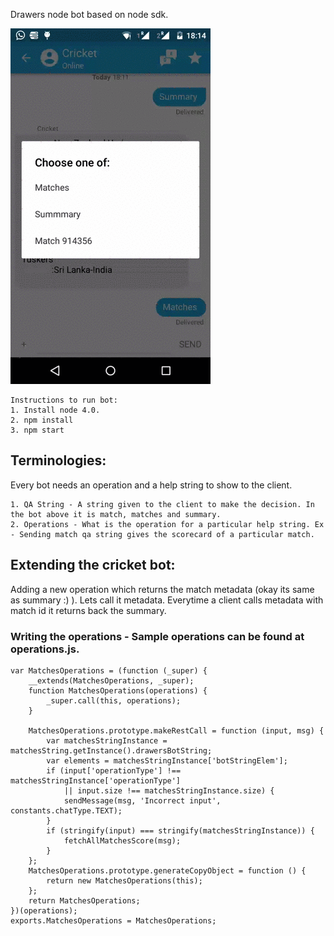Drawers node bot based on node sdk.


![Cricket Bot](https://github.com/DrawersApp/Cric-Bot/blob/master/cricket.gif)
```
Instructions to run bot:
1. Install node 4.0.
2. npm install
3. npm start
```

## Terminologies:
Every bot needs an operation and a help string to show to the client.
```
1. QA String - A string given to the client to make the decision. In the bot above it is match, matches and summary.
2. Operations - What is the operation for a particular help string. Ex - Sending match qa string gives the scorecard of a particular match.
``` 

## Extending the cricket bot:
Adding a new operation which returns the match metadata (okay its same as summary :) ). Lets call it metadata. Everytime a client calls metadata with match id it returns back the summary.

### Writing the operations - Sample operations can be found at operations.js.
```
var MatchesOperations = (function (_super) {
    __extends(MatchesOperations, _super);
    function MatchesOperations(operations) {
        _super.call(this, operations);
    }

    MatchesOperations.prototype.makeRestCall = function (input, msg) {
        var matchesStringInstance = matchesString.getInstance().drawersBotString;
        var elements = matchesStringInstance['botStringElem'];
        if (input['operationType'] !== matchesStringInstance['operationType']
            || input.size !== matchesStringInstance.size) {
            sendMessage(msg, 'Incorrect input', constants.chatType.TEXT);
        }
        if (stringify(input) === stringify(matchesStringInstance)) {
            fetchAllMatchesScore(msg);
        }
    };
    MatchesOperations.prototype.generateCopyObject = function () {
        return new MatchesOperations(this);
    };
    return MatchesOperations;
})(operations);
exports.MatchesOperations = MatchesOperations;
``` 

